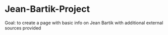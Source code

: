 # Jean-Bartik-Project
Goal: to create a page with basic info on Jean Bartik with additional external sources provided
